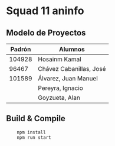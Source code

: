 # Squad 11 aninfo

## Modelo de Proyectos

| Padrón | Alumnos                 |
|--------|-------------------------|
| 104928 | Hosainm Kamal           |
|  96467 | Chávez Cabanillas, José |
| 101589 | Álvarez, Juan Manuel    |
|        | Pereyra, Ignacio        |
|        | Goyzueta, Alan          |


## Build & Compile

``` 
    npm install
    npm run start
```